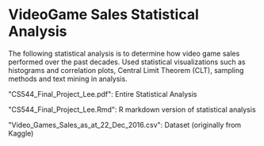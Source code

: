 # VideoGame Sales Statistical Analysis

The following statistical analysis is to determine how video game sales performed over the past decades. 
Used statistical visualizations such as histograms and correlation plots, Central Limit Theorem (CLT), sampling methods and text mining in analysis.

"CS544_Final_Project_Lee.pdf": Entire Statistical Analysis

"CS544_Final_Project_Lee.Rmd": R markdown version of statistical analysis

"Video_Games_Sales_as_at_22_Dec_2016.csv": Dataset (originally from Kaggle)


